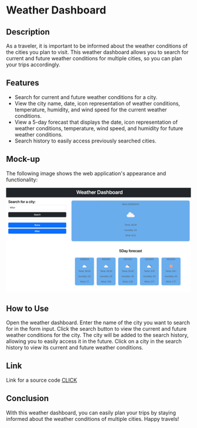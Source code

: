 # Weather Dashboard
## Description
As a traveler, it is important to be informed about the weather conditions of the cities you plan to visit. This weather dashboard allows you to search for current and future weather conditions for multiple cities, so you can plan your trips accordingly.

## Features
* Search for current and future weather conditions for a city.
* View the city name, date, icon representation of weather conditions, temperature, humidity, and wind speed for the current weather conditions.
* View a 5-day forecast that displays the date, icon representation of weather conditions, temperature, wind speed, and humidity for future weather conditions.
* Search history to easily access previously searched cities.

## Mock-up
The following image shows the web application's appearance and functionality:

![The weather app includes a search option, a list of cities, and a five-day forecast and current weather conditions for Atlanta.](./assets/img/screenshot.png)
## How to Use
Open the weather dashboard.
Enter the name of the city you want to search for in the form input.
Click the search button to view the current and future weather conditions for the city.
The city will be added to the search history, allowing you to easily access it in the future.
Click on a city in the search history to view its current and future weather conditions.

## Link 
Link for a source code
[CLICK](https://iaroslavlasiichuk.github.io/weather-dashboard/)

## Conclusion
With this weather dashboard, you can easily plan your trips by staying informed about the weather conditions of multiple cities. Happy travels!